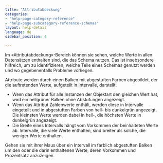 ```yaml
---
title: "Attributabdeckung"
categories:
- "help-page-category-reference"
- "help-page-subcategory-reference-schemas"
layout: help-detail
language: de
sidebar_position: 4

---
```


Im &laquo;Attributabdeckung&raquo;-Bereich können sie sehen, welche Werte in allen Datensätzen enthalten sind, die das Schema nutzen. Das ist insebsondere hilfreich, um zu identifizieren, welche Teile eines Schemas genutzt werden und wo gegebenenfalls Probleme vorliegen.

Attribute werden durch einen Balken mit abgestuften Farben abgebildet, der die auftretenden Werte, aufgeteilt in Intervalle, darstellt.

  * Wenn das Attribut für alle Instanzen der Objektart den gleichen Wert hat, wird ein hellgrüner Balken ohne Abstufungen angezeigt.
  * Wenn das Attribut Zahlenwerte enthält, werden diese in Intervalle eingeteilt und in abgestuften Farben von hell- bis dunkelgrün angezeigt. Die kleinsten Werte werden dabei in hell-, die höchsten Werte in dunkelgrün angezeigt.
  * Die Breite eines Intervalls hängt vom Vorkommen der beinhalteten Werte ab. Intervalle, die viele Werte enthalten, sind breiter als solche, die weniger Werte enthalten.
  
Gehen sie mit ihrer Maus über ein Intervall im farblich abgestuften Balken um den oder die darin enthaltenen Werte, deren Vorkommen und Prozentsatz anzuzeigen.